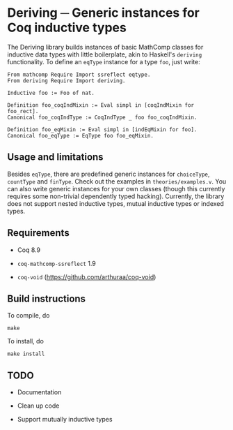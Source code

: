 # Deriving ─ Generic instances for Coq inductive types

The Deriving library builds instances of basic MathComp classes for inductive
data types with little boilerplate, akin to Haskell's `deriving` functionality.
To define an `eqType` instance for a type `foo`, just write:

    From mathcomp Require Import ssreflect eqtype.
    From deriving Require Import deriving.

    Inductive foo := Foo of nat.

    Definition foo_coqIndMixin := Eval simpl in [coqIndMixin for foo_rect].
    Canonical foo_coqIndType := CoqIndType _ foo foo_coqIndMixin.

    Definition foo_eqMixin := Eval simpl in [indEqMixin for foo].
    Canonical foo_eqType := EqType foo foo_eqMixin.

## Usage and limitations

Besides `eqType`, there are predefined generic instances for `choiceType`,
`countType` and `finType`.  Check out the examples in `theories/examples.v`.
You can also write generic instances for your own classes (though this currently
requires some non-trivial dependently typed hacking).  Currently, the library
does not support nested inductive types, mutual inductive types or indexed
types.

## Requirements

- Coq 8.9

- `coq-mathcomp-ssreflect` 1.9

- `coq-void` (https://github.com/arthuraa/coq-void)

## Build instructions

To compile, do

```shell
make
```

To install, do

```shell
make install
```

## TODO

- Documentation

- Clean up code

- Support mutually inductive types
